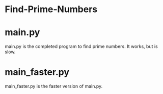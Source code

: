# Find-Prime-Numbers

# main.py

main.py is the completed program to find prime numbers.
It works, but is slow.


# main_faster.py

main_faster.py is the faster version of main.py. 
